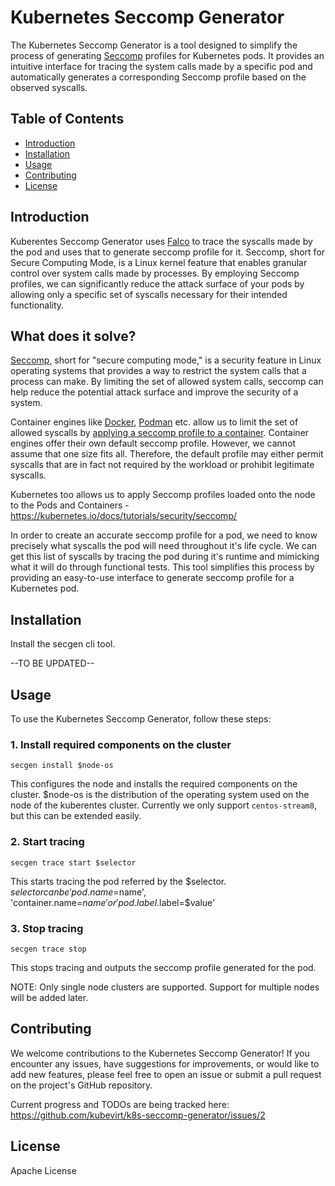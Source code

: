 # Kubernetes Seccomp Generator

The Kubernetes Seccomp Generator is a tool designed to simplify the process of generating [Seccomp](https://man7.org/linux/man-pages/man2/seccomp.2.html) profiles for Kubernetes pods. It provides an intuitive interface for tracing the system calls made by a specific pod and automatically generates a corresponding Seccomp profile based on the observed syscalls.

## Table of Contents

- [Introduction](#introduction)
- [Installation](#installation)
- [Usage](#usage)
- [Contributing](#contributing)
- [License](#license)

## Introduction

Kuberentes Seccomp Generator uses [Falco](https://falco.org) to trace the syscalls made by the pod and uses that to generate seccomp profile for it. 
Seccomp, short for Secure Computing Mode, is a Linux kernel feature that enables granular control over system calls made by processes. By employing Seccomp profiles, we can significantly reduce the attack surface of your pods by allowing only a specific set of syscalls necessary for their intended functionality.

## What does it solve?

[Seccomp](https://man7.org/linux/man-pages/man2/seccomp.2.html), short for "secure computing mode," is a security feature in Linux operating systems that provides a way to restrict the system calls that a process can make. By limiting the set of allowed system calls, seccomp can help reduce the potential attack surface and improve the security of a system.

Container engines like [Docker](https://www.docker.com/), [Podman](https://podman.io/) etc. allow us to limit the set of allowed syscalls by [applying a seccomp profile to a container](https://docs.docker.com/engine/security/seccomp/).  Container engines offer their own default seccomp profile. However, we cannot assume that one size fits all. Therefore, the default profile may either permit syscalls that are in fact not required by the workload or prohibit legitimate syscalls. 

Kubernetes too allows us to apply Seccomp profiles loaded onto the node to the Pods and Containers - https://kubernetes.io/docs/tutorials/security/seccomp/ 

In order to create an accurate seccomp profile for a pod, we need to know precisely what syscalls the pod will need throughout it's life cycle. We can get this list of syscalls by tracing the pod during it's runtime and mimicking what it will do through functional tests. This tool simplifies this process by providing an easy-to-use interface to generate seccomp profile for a Kubernetes pod.  

## Installation

Install the secgen cli tool.

--TO BE UPDATED--
 
## Usage

To use the Kubernetes Seccomp Generator, follow these steps:

### 1. Install required components on the cluster

`secgen install $node-os`

This configures the node and installs the required components on the cluster.
$node-os is the distribution of the operating system used on the node of the kuberentes cluster. Currently we only support `centos-stream8`, but this can be extended easily.

### 2. Start tracing

`secgen trace start $selector`

This starts tracing the pod referred by the $selector.
$selector can be 'pod.name=$name', 'container.name=$name' or 'pod.label.$label=$value'

### 3. Stop tracing

`secgen trace stop`

This stops tracing and outputs the seccomp profile generated for the pod. 

NOTE: Only single node clusters are supported. Support for multiple nodes will be added later.

## Contributing

We welcome contributions to the Kubernetes Seccomp Generator! If you encounter any issues, have suggestions for improvements, or would like to add new features, please feel free to open an issue or submit a pull request on the project's GitHub repository.

Current progress and TODOs are being tracked here: https://github.com/kubevirt/k8s-seccomp-generator/issues/2

## License

Apache License
